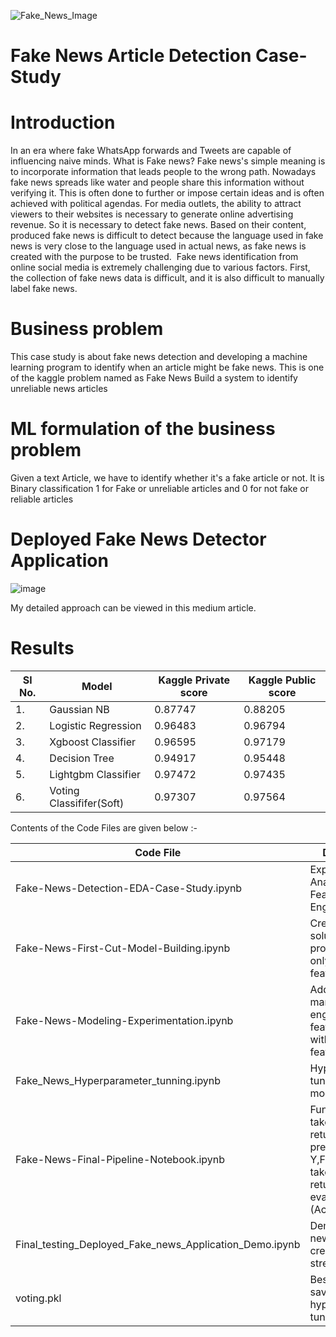 ![Fake_News_Image](https://user-images.githubusercontent.com/92272579/171402715-33614ade-d967-471d-b030-5c453233cc56.png)

# Fake News Article Detection Case-Study
# Introduction

In an era where fake WhatsApp forwards and Tweets are capable of influencing naive minds.
What is Fake news?
Fake news's simple meaning is to incorporate information that leads people to the wrong path. Nowadays fake news spreads like water and people share this information without verifying it. This is often done to further or impose certain ideas and is often achieved with political agendas.
For media outlets, the ability to attract viewers to their websites is necessary to generate online advertising revenue. So it is necessary to detect fake news.
Based on their content, produced fake news is difficult to detect because the language used in fake news is very close to the language used in actual news, as fake news is created with the purpose to be trusted. 
Fake news identification from online social media is extremely challenging due to various factors. First, the collection of fake news data is difficult, and it is also difficult to manually label fake news.

# Business problem
This case study is about fake news detection and developing a machine learning program to identify when an article might be fake news.
This is one of the kaggle problem named as Fake News Build a system to identify unreliable news articles

# ML formulation of the business problem
Given a text Article, we have to identify whether it's a fake article or not.
It is Binary classification 1 for Fake or unreliable articles and 0 for not fake or reliable articles

# Deployed Fake News Detector Application

  ![image](https://user-images.githubusercontent.com/92272579/171403459-f495f5dd-5f30-4cab-98cd-63c63d22e78e.png)

My detailed approach can be viewed in this medium article.
# Results
| Sl No. | Model | Kaggle Private score | Kaggle Public score |
| - | --------------------- | ----------- |----------- |
| 1. | Gaussian NB | 0.87747 |0.88205
| 2. | Logistic Regression | 0.96483 |0.96794 
| 3. | Xgboost Classifier | 0.96595 |0.97179
| 4. | Decision Tree | 0.94917 |0.95448
| 5. | Lightgbm Classifier | 0.97472 |0.97435
| 6. | Voting Classififer(Soft) | 0.97307|0.97564

Contents of the Code Files are given below :-

| Code File | Description  | 
| ----  | --------- |
| Fake-News-Detection-EDA-Case-Study.ipynb    | Exploratory Data Analysis and Feature Engineering|
| Fake-News-First-Cut-Model-Building.ipynb    | Created first cut solution of problem using only text features|
| Fake-News-Modeling-Experimentation.ipynb    | Added 18 manually engineered features along with text features|
| Fake_News_Hyperparameter_tunning.ipynb   | Hyperparameter tunning of models|
| Fake-News-Final-Pipeline-Notebook.ipynb  | Function 1 - takes input X, returns prediction Y,Function 2 - takes input (X,Y) returns evaluation metric (Accuracy)|
| Final_testing_Deployed_Fake_news_Application_Demo.ipynb   | Demo of Fake news Application created using streamlit|
| voting.pkl   | Best Model saved after hypereparameter tunning|

